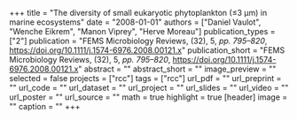 +++
title = "The diversity of small eukaryotic phytoplankton (≤3 μm) in marine ecosystems"
date = "2008-01-01"
authors = ["Daniel Vaulot", "Wenche Eikrem", "Manon Viprey", "Herve Moreau"]
publication_types = ["2"]
publication = "FEMS Microbiology Reviews, (32), 5, _pp. 795–820_, https://doi.org/10.1111/j.1574-6976.2008.00121.x"
publication_short = "FEMS Microbiology Reviews, (32), 5, _pp. 795–820_, https://doi.org/10.1111/j.1574-6976.2008.00121.x"
abstract = ""
abstract_short = ""
image_preview = ""
selected = false
projects = ["rcc"]
tags = ["rcc"]
url_pdf = ""
url_preprint = ""
url_code = ""
url_dataset = ""
url_project = ""
url_slides = ""
url_video = ""
url_poster = ""
url_source = ""
math = true
highlight = true
[header]
image = ""
caption = ""
+++
